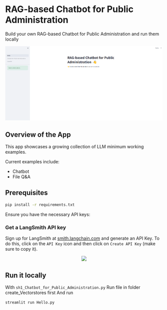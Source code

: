 # RAG-based Chatbot for Public Administration
Build your own RAG-based Chatbot for Public Administration and run them locally
<p align ="center">
  <img src="assets\overview.png" width="600">
</p>

## Overview of the App
This app showcases a growing collection of LLM minimum working examples.

Current examples include:
- Chatbot
- File Q&A

## Prerequisites
```sh
pip install -r requirements.txt
```
Ensure you have the necessary API keys:

### Get a LangSmith API key

Sign up for LangSmith at [smith.langchain.com](https://smith.langchain.com/) and generate an API Key.
To do this, click on the `API Key` icon and then click on `Create API Key` (make sure to copy it).

<p align ="center">
  <img src="https://github.com/CharlyWargnier/LangchainRAG-Trubrics-Langsmith/assets/27242399/95ea6ca4-7ddf-4ed6-913f-56d4d9f114c4" width="600">
</p>

## Run it locally
With ```sh1_Chatbot_for_Public_Administration.py``` 
Run file in folder create_Vectorstores first
And run
```sh
streamlit run Hello.py
```